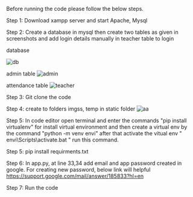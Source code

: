 Before running the code please follow the below steps.

Step 1: Download xampp server and start Apache, Mysql

Step 2: Create a database in mysql then create two tables as given in screenshots and add login details manually in teacher table to login

database

![db](https://github.com/bharath868/face__/assets/133846005/a0ee7f12-242b-417c-88b3-22280d4a209c)

admin table
![admin](https://github.com/bharath868/face__/assets/133846005/78eac063-b5c6-4ed6-91ab-74bf8b8031e1)

attendance table
![teacher](https://github.com/bharath868/face__/assets/133846005/75b46b76-eb4c-441f-a9fa-7262eea61749)

Step 3: Git clone the code

Step 4: create to folders imgss, temp in static folder
![aa](https://github.com/bharath868/face__/assets/133846005/57096d1f-7e62-4ad2-8325-eb245371b153)

Step 5: In code editor open terminal and enter the commands "pip install virtualenv" for install virtual environment and then create a virtual env by the command "python -m venv envi" after that activate the vitual env  " envi\Scripts\activate.bat " run this command. 

Step 5: pip install requirments.txt

Step 6: In app.py, at line 33,34 add email and app password created in google. For creating new password, below link will helpful
https://support.google.com/mail/answer/185833?hl=en

Step 7: Run the code


